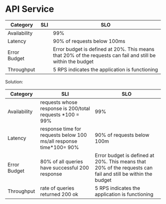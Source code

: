 # API Service

| Category     | SLI | SLO                                                                                                         |
|--------------|-----|-------------------------------------------------------------------------------------------------------------|
| Availability |     | 99%                                                                                                         |
| Latency      |     | 90% of requests below 100ms                                                                                 |
| Error Budget |     | Error budget is defined at 20%. This means that 20% of the requests can fail and still be within the budget |
| Throughput   |     | 5 RPS indicates the application is functioning                                                              |


Solution:

| Category     | SLI                                                                | SLO                                                                                    
|--------------|--------------------------------------------------------------------|----------------------------------------------------------------------------------------
| Availability | requests whose response is 200/total requests *100 = 99%           |  99%
| Latency      | response time for requests below 100 ms/all response time*100= 90% | 90% of requests below 100m                                                             
| Error Budget | 80% of all queries have successful 200 response                    | Error budget is defined at 20%. This means that 20% of the requests can fail and still                  																	   be within the budget 
| Throughput   | rate of queries returned 200 ok                                    | 5 RPS indicates the application is functioning

